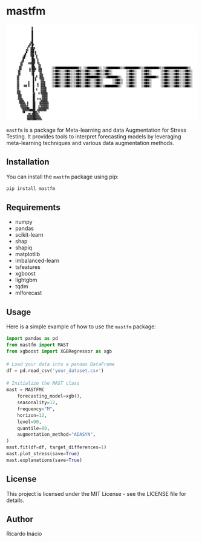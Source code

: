 # mastfm

![](https://github.com/ricardoinaciopt/mastfm/blob/main/mastfm-header.png?raw=true)

`mastfm` is a package for Meta-learning and data Augmentation for Stress Testing. It provides tools to interpret forecasting models by leveraging meta-learning techniques and various data augmentation methods.

## Installation

You can install the `mastfm` package using pip:

```sh
pip install mastfm
```

## Requirements

- numpy
- pandas
- scikit-learn
- shap
- shapiq
- matplotlib
- imbalanced-learn
- tsfeatures
- xgboost
- lightgbm
- tqdm
- mlforecast

## Usage

Here is a simple example of how to use the `mastfm` package:

```python
import pandas as pd
from mastfm import MAST
from xgboost import XGBRegressor as xgb

# Load your data into a pandas DataFrame
df = pd.read_csv('your_dataset.csv')

# Initialize the MAST class
mast = MASTFM(
    forecasting_model=xgb(),
    seasonality=12,
    frequency="M",
    horizon=12,
    level=90,
    quantile=80,
    augmentation_method="ADASYN",
)
mast.fit(df=df, target_differences=1)
mast.plot_stress(save=True)
mast.explanations(save=True)
```

## License

This project is licensed under the MIT License - see the LICENSE file for details.

## Author

Ricardo Inácio